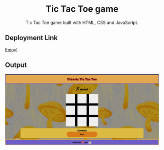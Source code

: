 <div align="center">

# Tic Tac Toe game

Tic Tac Toe game built with HTML, CSS and JavaScript.

</div>

## Deployment Link
[Enjoy!](https://bipul-harsh.github.io/LocalHackDay-2022-MLH/Task14-TicTacToeApp/)

## Output

![Ouput](./assets/output.png)